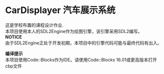 # CarDisplayer 汽车展示系统  
这是学校布置的课程设计作业.  
本项目使用本人的SDL2Engine作为绘图引擎，该引擎采用SDL2编写。  
**NOTICE**  
由于SDL2Engine正处于开发初期，本项目中的引擎代码可能与最终代码有出入。  

**编译提示**  
本项目使用Code::Blocks作为IDE。请使用Code::Blocks 16.01或更高版本打开cbp文件  
